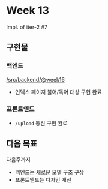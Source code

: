 # Week 13
Impl. of iter-2 #7

## 구현물

### 백엔드
[/src/backend/@week16](https://github.com/parkchamchi/GlossySnake/tree/week16/src/backend)
- 인덱스 페이지 불어/독어 대상 구현 완료

### 프론트엔드
- `/upload` 통신 구현 완료

## 다음 목표
다음주까지
- 백엔드는 새로운 모델 구조 구상
- 프론트엔드는 디자인 개선